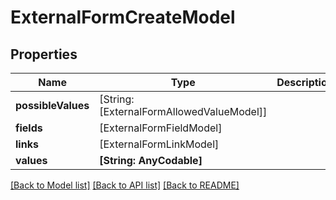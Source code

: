 # ExternalFormCreateModel

## Properties
Name | Type | Description | Notes
------------ | ------------- | ------------- | -------------
**possibleValues** | [String: [ExternalFormAllowedValueModel]] |  | 
**fields** | [ExternalFormFieldModel] |  | 
**links** | [ExternalFormLinkModel] |  | 
**values** | **[String: AnyCodable]** |  | 

[[Back to Model list]](../README.md#documentation-for-models) [[Back to API list]](../README.md#documentation-for-api-endpoints) [[Back to README]](../README.md)



